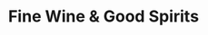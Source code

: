 ---
title: "Fine Wine & Good Spirits"
url: /erie/fine-wine-and-good-spirits-liberty-street/
shop: alcohol
---